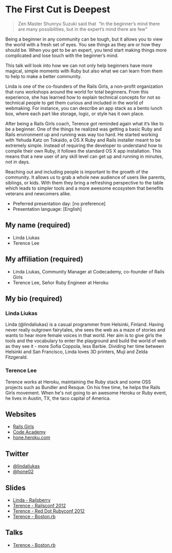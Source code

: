 # The First Cut is Deepest

> Zen Master Shunryu Suzuki said that  “In the beginner’s mind there are many possibilities, but in the expert’s mind there are few” 

Being a beginner in any community can be tough, but it allows you to view the world with a fresh set of eyes. You see things as they are or how they should be. When you get to be an expert, you tend start making things more complicated and lose touch with the beginner’s mind.

This talk will look into how we can not only help beginners have more magical, simple moments with Ruby but also what we can learn from them to help to make a better community. 

Linda is one of the co-founders of the Rails Girls, a non-profit organization that runs workshops around the world for total beginners. From this experience, she has learned how to explain technical concepts for not so technical people to get them curious and included in the world of webmaking. For instance, you can describe an app stack as a bento lunch box, where each part like storage, logic, or style has it own place.

After being a Rails Girls coach, Terence got reminded again what it’s like to be a beginner. One of the things he realized was getting a basic Ruby and Rails environment up and running was way too hard. He started working with Yehuda Katz on Tokaido, a OS X Ruby and Rails installer meant to be extremely simple. Instead of requiring the developer to understand how to compile their own Ruby, it follows the standard OS X app installation. This means that a new user of any skill level can get up and running in minutes, not in days.

Reaching out and including people is important to the growth of the community. It allows us to grab a whole new audience of users like parents, siblings, or kids. With them they bring a refreshing perspective to the table which leads to simpler tools and a more awesome ecosystem that benefits veterans and newcomers alike.

- Preferred presentation day: [no preference]
- Presentation language: [English]

## My name (required)
* Linda Liukas
* Terence Lee

## My affiliation (required)
* Linda Liukas, Community Manager at Codecademy, co-founder of Rails Girls
* Terence Lee, Señor Ruby Engineer at Heroku

## My bio (required)
### Linda Liukas
Linda (@lindaliukas) is a casual programmer from Helsinki, Finland. Having never really outgrown fairytales, she sees the web as a maze of stories and wants to hear more female voices in that world. Her aim is to give girls the tools and the vocabulary to enter the playground and build the world of web as they see it - more Sofia Coppola, less Barbie. Dividing her time between Helsinki and San Francisco, Linda loves 3D printers, Muji and Zelda Fitzgerald. 

### Terence Lee
Terence works at Heroku, maintaining the Ruby stack and some OSS projects such as Bundler and Resque. On his free time, he helps the Rails Girls movement. When he's not going to an awesome Heroku or Ruby event, he lives in Austin, TX, the taco capital of America.

## Websites
- [Rails Girls](http://railsgirls.com)
- [Code Academy](http://codeacademy.com)
- [hone.heroku.com](http://hone.heroku.com)

## Twitter
- [@lindaliukas](https://twitter.com/#!/lindaliukas)
- [@hone02](https://twitter.com/#!/hone02)

## Slides
- [Linda - Railsberry](https://speakerdeck.com/u/lindaliukas/p/railsberry-presentation)
- [Terence - Railsconf 2012](http://a-polyglot-heroku.herokuapp.com/)
- [Terence - Red Dot Rubyconf 2012](http://bundle-y-u-so-slow-rdrc2012.herokuapp.com/)
- [Terence - Boston.rb](http://rails-3-1-on-heroku.herokuapp.com/)

## Talks
- [Terence - Boston.rb](http://bostonrb.org/presentations/heroku-and-rails-31)
